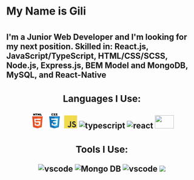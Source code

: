 <h1>My Name is Gili<h1/>
<h2>I'm a Junior Web Developer and
I'm looking for my next position. Skilled in: React.js, JavaScript/TypeScript, HTML/CSS/SCSS, Node.js, Express.js, BEM Model and MongoDB, MySQL, and React-Native<h2/>

<div align="center">
  <h3>Languages I Use:</h3>
  <p>
    <img src="https://raw.githubusercontent.com/devicons/devicon/master/icons/html5/html5-original-wordmark.svg" alt="html5" width="40" height="40"/>
    <img src="https://raw.githubusercontent.com/devicons/devicon/master/icons/css3/css3-original-wordmark.svg" alt="css3" width="40" height="40"/>
    <img src="https://raw.githubusercontent.com/devicons/devicon/master/icons/javascript/javascript-original.svg" alt="javascript" width="35" height="35"/>
    <img src="https://cdn.worldvectorlogo.com/logos/typescript.svg" alt="typescript" width="35" height="35">
    <img src="https://cdn.worldvectorlogo.com/logos/react-2.svg" alt="react" width="35" height="35"/>
    <img src="https://www.datocms-assets.com/45470/1631026680-logo-react-native.png" width="50" height="35"/>
  </p>
</div>

<div align="center">
  <h3>Tools I Use:</h3>
  <p>
    <img src="https://cdn.jsdelivr.net/gh/devicons/devicon/icons/vscode/vscode-original.svg" alt="vscode" width="35" height="35"/>
    <img src="https://cdn.worldvectorlogo.com/logos/mongodb-icon-1.svg" alt="Mongo DB" width="35" height="35"/>
    <img src="https://cdn.worldvectorlogo.com/logos/nodejs-icon.svg" alt="vscode" width="35" height="35"/>
    <img src="https://upload.wikimedia.org/wikipedia/he/thumb/6/62/MySQL.svg/1200px-MySQL.svg.png" width="40"/>
  </p>
</div>

